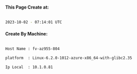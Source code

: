 
   
#### This Page Create at:

```bash

2023-10-02 - 07:14:01 UTC

```

#### Create By Machine:

```bash

Host Name : fv-az955-804

platform  : Linux-6.2.0-1012-azure-x86_64-with-glibc2.35

Ip Local  : 10.1.0.81

```


